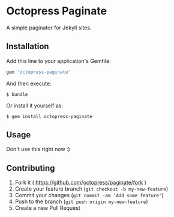 # Octopress Paginate

A simple paginator for Jekyll sites.

## Installation

Add this line to your application's Gemfile:

```ruby
gem 'octopress-paginate'
```

And then execute:

    $ bundle

Or install it yourself as:

    $ gem install octopress-paginate

## Usage

Don't use this right now :)

## Contributing

1. Fork it ( https://github.com/octopress/paginate/fork )
2. Create your feature branch (`git checkout -b my-new-feature`)
3. Commit your changes (`git commit -am 'Add some feature'`)
4. Push to the branch (`git push origin my-new-feature`)
5. Create a new Pull Request
